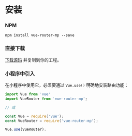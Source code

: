 # 安装

### NPM

```
npm install vue-router-mp --save
```

### 直接下载

[下载源码](https://cdn.jsdelivr.net/npm/vue-router-mp/dist/vue-router-mp.js) 并复制到你的工程。

### 小程序中引入

在小程序中使用它，必须要通过 `Vue.use()` 明确地安装路由功能：

```js
import Vue from 'vue'
import VueRouter from 'vue-router-mp';

// 或

const Vue = require('vue');
const VueRouter = require('vue-router-mp');

Vue.use(VueRouter);
```

